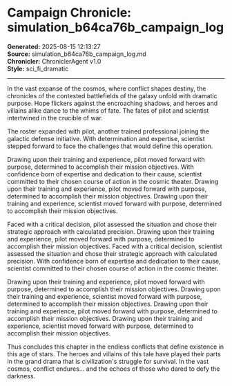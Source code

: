 # Campaign Chronicle: simulation_b64ca76b_campaign_log

**Generated:** 2025-08-15 12:13:27  
**Source:** simulation_b64ca76b_campaign_log.md  
**Chronicler:** ChroniclerAgent v1.0  
**Style:** sci_fi_dramatic  

---

In the vast expanse of the cosmos, where conflict shapes destiny, the chronicles of the contested battlefields of the galaxy unfold with dramatic purpose. Hope flickers against the encroaching shadows, and heroes and villains alike dance to the whims of fate. The fates of pilot and scientist intertwined in the crucible of war.

The roster expanded with pilot, another trained professional joining the galactic defense initiative. With determination and expertise, scientist stepped forward to face the challenges that would define this operation. 

Drawing upon their training and experience, pilot moved forward with purpose, determined to accomplish their mission objectives. With confidence born of expertise and dedication to their cause, scientist committed to their chosen course of action in the cosmic theater. Drawing upon their training and experience, pilot moved forward with purpose, determined to accomplish their mission objectives. Drawing upon their training and experience, scientist moved forward with purpose, determined to accomplish their mission objectives. 

Faced with a critical decision, pilot assessed the situation and chose their strategic approach with calculated precision. Drawing upon their training and experience, pilot moved forward with purpose, determined to accomplish their mission objectives. Faced with a critical decision, scientist assessed the situation and chose their strategic approach with calculated precision. With confidence born of expertise and dedication to their cause, scientist committed to their chosen course of action in the cosmic theater. 

Drawing upon their training and experience, pilot moved forward with purpose, determined to accomplish their mission objectives. Drawing upon their training and experience, scientist moved forward with purpose, determined to accomplish their mission objectives. Drawing upon their training and experience, pilot moved forward with purpose, determined to accomplish their mission objectives. Drawing upon their training and experience, scientist moved forward with purpose, determined to accomplish their mission objectives.

Thus concludes this chapter in the endless conflicts that define existence in this age of stars. The heroes and villains of this tale have played their parts in the grand drama that is civilization's struggle for survival. In the vast cosmos, conflict endures... and the echoes of those who dared to defy the darkness.